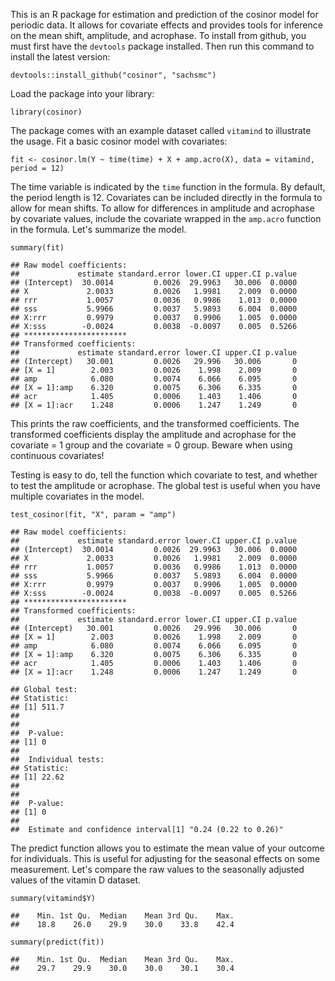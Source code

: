 This is an R package for estimation and prediction of the cosinor model
for periodic data. It allows for covariate effects and provides tools
for inference on the mean shift, amplitude, and acrophase. To install
from github, you must first have the `devtools` package installed. Then
run this command to install the latest version:

    devtools::install_github("cosinor", "sachsmc")

Load the package into your library:

    library(cosinor)

The package comes with an example dataset called `vitamind` to
illustrate the usage. Fit a basic cosinor model with covariates:

    fit <- cosinor.lm(Y ~ time(time) + X + amp.acro(X), data = vitamind, period = 12)

The time variable is indicated by the `time` function in the formula. By
default, the period length is 12. Covariates can be included directly in
the formula to allow for mean shifts. To allow for differences in
amplitude and acrophase by covariate values, include the covariate
wrapped in the `amp.acro` function in the formula. Let's summarize the
model.

    summary(fit)

    ## Raw model coefficients:
    ##             estimate standard.error lower.CI upper.CI p.value
    ## (Intercept)  30.0014         0.0026  29.9963   30.006  0.0000
    ## X             2.0033         0.0026   1.9981    2.009  0.0000
    ## rrr           1.0057         0.0036   0.9986    1.013  0.0000
    ## sss           5.9966         0.0037   5.9893    6.004  0.0000
    ## X:rrr         0.9979         0.0037   0.9906    1.005  0.0000
    ## X:sss        -0.0024         0.0038  -0.0097    0.005  0.5266
    ## ***********************
    ## Transformed coefficients:
    ##             estimate standard.error lower.CI upper.CI p.value
    ## (Intercept)   30.001         0.0026   29.996   30.006       0
    ## [X = 1]        2.003         0.0026    1.998    2.009       0
    ## amp            6.080         0.0074    6.066    6.095       0
    ## [X = 1]:amp    6.320         0.0075    6.306    6.335       0
    ## acr            1.405         0.0006    1.403    1.406       0
    ## [X = 1]:acr    1.248         0.0006    1.247    1.249       0

This prints the raw coefficients, and the transformed coefficients. The
transformed coefficients display the amplitude and acrophase for the
covariate = 1 group and the covariate = 0 group. Beware when using
continuous covariates!

Testing is easy to do, tell the function which covariate to test, and
whether to test the amplitude or acrophase. The global test is useful
when you have multiple covariates in the model.

    test_cosinor(fit, "X", param = "amp")

    ## Raw model coefficients:
    ##             estimate standard.error lower.CI upper.CI p.value
    ## (Intercept)  30.0014         0.0026  29.9963   30.006  0.0000
    ## X             2.0033         0.0026   1.9981    2.009  0.0000
    ## rrr           1.0057         0.0036   0.9986    1.013  0.0000
    ## sss           5.9966         0.0037   5.9893    6.004  0.0000
    ## X:rrr         0.9979         0.0037   0.9906    1.005  0.0000
    ## X:sss        -0.0024         0.0038  -0.0097    0.005  0.5266
    ## ***********************
    ## Transformed coefficients:
    ##             estimate standard.error lower.CI upper.CI p.value
    ## (Intercept)   30.001         0.0026   29.996   30.006       0
    ## [X = 1]        2.003         0.0026    1.998    2.009       0
    ## amp            6.080         0.0074    6.066    6.095       0
    ## [X = 1]:amp    6.320         0.0075    6.306    6.335       0
    ## acr            1.405         0.0006    1.403    1.406       0
    ## [X = 1]:acr    1.248         0.0006    1.247    1.249       0

    ## Global test: 
    ## Statistic: 
    ## [1] 511.7
    ## 
    ## 
    ##  P-value: 
    ## [1] 0
    ## 
    ##  Individual tests: 
    ## Statistic: 
    ## [1] 22.62
    ## 
    ## 
    ##  P-value: 
    ## [1] 0
    ## 
    ##  Estimate and confidence interval[1] "0.24 (0.22 to 0.26)"

The predict function allows you to estimate the mean value of your
outcome for individuals. This is useful for adjusting for the seasonal
effects on some measurement. Let's compare the raw values to the
seasonally adjusted values of the vitamin D dataset.

    summary(vitamind$Y)

    ##    Min. 1st Qu.  Median    Mean 3rd Qu.    Max. 
    ##    18.8    26.0    29.9    30.0    33.8    42.4

    summary(predict(fit))

    ##    Min. 1st Qu.  Median    Mean 3rd Qu.    Max. 
    ##    29.7    29.9    30.0    30.0    30.1    30.4

